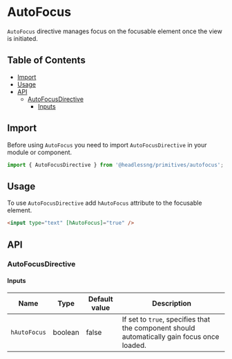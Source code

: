 # AutoFocus

`AutoFocus` directive manages focus on the focusable element once the view is initiated.

## Table of Contents
* [Import](#import)
* [Usage](#usage)
* [API](#api)
    * [AutoFocusDirective](#autofocusdirective)
        * [Inputs](#inputs)

## Import

Before using `AutoFocus` you need to import `AutoFocusDirective` in your module or component.

```typescript
import { AutoFocusDirective } from '@headlessng/primitives/autofocus';
```

## Usage

To use `AutoFocusDirective` add `hAutoFocus` attribute to the focusable element.

```html
<input type="text" [hAutoFocus]="true" />
```

## API

### AutoFocusDirective

#### Inputs

| Name | Type | Default value | Description |
|---|---|---|---|
| `hAutoFocus` | boolean | false | If set to `true`, specifies that the component should automatically gain focus once loaded. |
